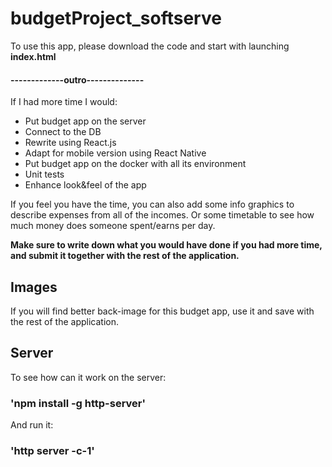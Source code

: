 # budgetProject_softserve

To use this app, please download the code and start with launching **index.html**

#### -------------outro--------------

If I had more time I would:

- Put budget app on the server
- Connect to the DB
- Rewrite using React.js
- Adapt for mobile version using React Native
- Put budget app on the docker with all its environment
- Unit tests
- Enhance look&feel of the app

If you feel you have the time, you can also add some info graphics to describe expenses from all of the incomes.
Or some timetable to see how much money does someone spent/earns per day.

**Make sure to write down what you would have done if you had more time, and submit it together with the rest of the application.**

## Images

If you will find better back-image for this budget app, use it and save with the rest of the application.

## Server

To see how can it work on the server:

### 'npm install -g http-server'

And run it:

### 'http server -c-1'
